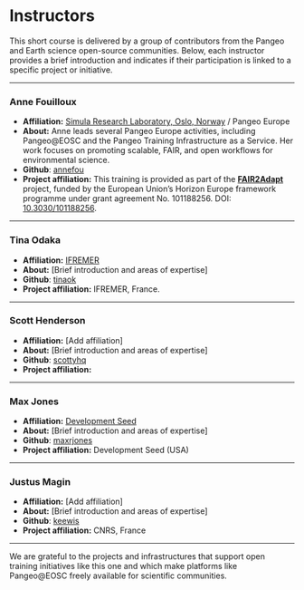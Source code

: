 # Instructors

This short course is delivered by a group of contributors from the Pangeo and Earth science open-source communities. Below, each instructor provides a brief introduction and indicates if their participation is linked to a specific project or initiative.

---

### **Anne Fouilloux**
- **Affiliation:** [Simula Research Laboratory, Oslo, Norway](https://www.simula.no) / Pangeo Europe
- **About:** Anne leads several Pangeo Europe activities, including Pangeo@EOSC and the Pangeo Training Infrastructure as a Service. Her work focuses on promoting scalable, FAIR, and open workflows for environmental science.
- **Github**: [annefou](https://github.com/annefou)
- **Project affiliation:** This training is provided as part of the **[FAIR2Adapt](https://fair2adapt-eosc.eu)** project, funded by the European Union’s Horizon Europe framework programme under grant agreement No. 101188256. DOI: [10.3030/101188256](https://cordis.europa.eu/project/id/101188256).

---

### **Tina Odaka**
- **Affiliation:** [IFREMER](https://en.ifremer.fr)
- **About:** [Brief introduction and areas of expertise]
- **Github**: [tinaok](https://github.com/tinaok)
- **Project affiliation:** IFREMER, France.

---

### **Scott Henderson**
- **Affiliation:** [Add affiliation]
- **About:** [Brief introduction and areas of expertise]
- **Github**: [scottyhq](https://github.com/scottyhq)
- **Project affiliation:** 

---

### **Max Jones**
- **Affiliation:** [Development Seed](https://developmentseed.org)
- **About:** [Brief introduction and areas of expertise]
- **Github**: [maxrjones](https://github.com/maxrjones)
- **Project affiliation:** Development Seed (USA)

---

### **Justus Magin**
- **Affiliation:** [Add affiliation]
- **About:** [Brief introduction and areas of expertise]
- **Github**: [keewis](https://github.com/keewis)
- **Project affiliation:** CNRS, France

---

We are grateful to the projects and infrastructures that support open training initiatives like this one and which make platforms like Pangeo@EOSC freely available for scientific communities.

